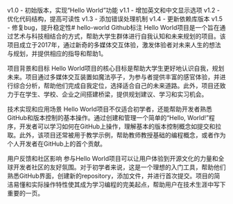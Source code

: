 v1.0 - 初始版本，实现“Hello World”功能
v1.1 - 增加英文和中文显示选项
v1.2 - 优化代码结构，提高可读性
v1.3 - 添加错误处理机制
v1.4 - 更新依赖库版本
v1.5 - 修复bug，提升稳定性# hello-world
Github标注
‌Hello World项目‌是一个旨在通过艺术与科技相结合的方式，帮助大学生群体进行自我认知和未来规划的项目。该项目成立于2017年，通过新奇的多媒体交互体验，激发体验者对未来人生的想法与规划，并提供相应的指导和帮助‌1。

项目背景和目标
Hello World项目的核心目标是帮助大学生更好地认识自我，规划未来。项目通过多媒体交互装置如魔法亭子，为参与者提供丰富的感官体验，并进行综合分析，帮助他们完成自我定位，选择适合自己的未来道路‌。此外，项目还致力于在学生、学校、企业之间搭建桥梁，提供规划建议、学习和实习机会‌。

技术实现和应用场景
Hello World项目不仅适合初学者，还能帮助开发者熟悉GitHub和版本控制的基本操作。通过创建和管理一个简单的“Hello, World!”程序，开发者可以学习如何在GitHub上操作，理解基本的版本控制概念如提交和拉取‌。此外，该项目还常被用于教学示例，帮助教师教授基础的编程概念，或者作为个人开发者在GitHub上的首个贡献‌。

用户反馈和社区影响
参与Hello World项目可以让用户体验到开源文化的力量和全球开发者社区的友好氛围。对于初学者来说，这是一个理想的入门工具，帮助他们熟悉GitHub界面，创建新的repository，添加文件，并进行首次提交‌。项目的简洁易懂和实际操作特性使其成为学习编程的完美起点，帮助用户在技术生涯中写下重要的一页‌。
